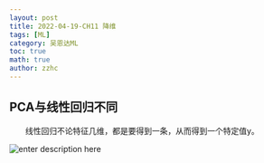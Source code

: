 ```yaml
---
layout: post
title: 2022-04-19-CH11 降维
tags: [ML]
category: 吴恩达ML
toc: true
math: true
author: zzhc
---
```


## PCA与线性回归不同

&emsp;&emsp;线性回归不论特征几维，都是要得到一条，从而得到一个特定值y。

![enter description here](http://img.zzhc321.xyz/blog/1650462496352.png)